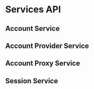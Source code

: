 # Services API

## Account Service

## Account Provider Service

## Account Proxy Service

## Session Service
